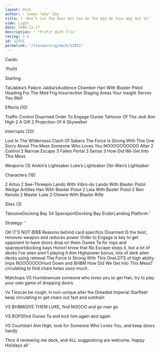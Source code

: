 ```yaml
---
layout: deck
author: ! James "eby" Eby
title: ! "Don’t Let The Door Hit You On The @$$ On Your Way Out V2"
side: Light
date: 2000-12-27
description: ! "Profit With Trix"
rating: 3.5
id: 12551
permalink: "/starwarsccg/deck/12551"
---
```

Cards: 

'Profit

Starting

TatJabba’s Palace
Jabba’sAudience Chamber
Han With Blaster Pistol
Heading For The Med Frig
Insurrection
Staging Areas
Your Insight Serves You Well

Effects (10)

Traffic Control
Disarmed
Order To Engage
Ounee TaHonor Of The Jedi
Aim High
2 A Gift
2 Projection Of A Skywalker

Interrupts (20)

Lost In The Wilderness
Clach Of Sabers
The Force Is Strong With This One
Sorry About The Mess
Someone Who Loves You
NOOOOOOOOOO
Alter
2 Control
2 Narrow Escape
3 Fallen Portal
3 Sense
3 How Did We Get Into This Mess

Weapons (3)
Anikin’s Lightsaber
Luke’s Lightsaber
Obi-Wan’s Lightsaber

Characters (16)

2 Artoo
2 See-Threepio
Lando With Vibro-Ax
Lando With Blaster Pistol
Wedge Antilles
Han With Blaster Pistol
2 Leia With Baster Pistol
2 Ben Kenobi
2 Master Luke
2 Chewie With Blaster Rifle

Sites (3)

TatooineDocking Bay 54
SpaceportDocking Bay
EndorLanding Platform
'

Strategy: '

OK IT’S NOT @$$
Reasons behind card specifics
Disarmed IS the best, removes weapon and reduces power
Order to Engage is key to get opponent to have doors drop on them
Ounee Ta for rops and spaceportdocking bays
HonorI know that No Escape stops it, but a lot of decks I’ve seen aren’t playing it
Aim Highpower bonus, lots of dark alien decks using retreval
The Force Is Strong With This OneLOTS of high ability imps
NOOOOOOOHunt Down and BHBM
How Did We Get Into This Mess?circulating to find chars helps sooo much.

Matchups
VS Huntdownuse someone who loves you to get Han, try to play your own game of dropping doors

Vs Tiescan be rough, in non-unique alter the Dreaded Imperial Starfleet keep circulating to get chars out fast and outdrain

VS BHBMGIVE THEM LUKE, find NOOOO and go man go

VS ROPSfind Ounee Ta and kick him again and again

VS Courtstart Aim High, look for Someone Who Loves You, and keep doors handy

Thnx 4 reviewing me deck, and ALL suggestiong are welcome.
Happy Holidays all '
